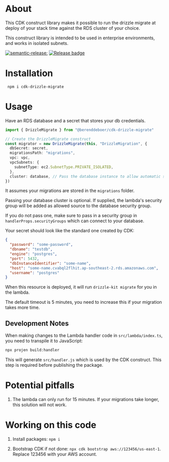 # About

This CDK construct library makes it possible to run the drizzle
migrate at deploy of your stack time against the RDS cluster of your choice.

This construct library is intended to be used in enterprise
environments, and works in isolated subnets.

<p align="left">
  <a href="https://github.com/semantic-release/semantic-release"><img src="https://img.shields.io/badge/semantic--release-angular-e10079?logo=semantic-release" alt=semantic-release: angular"></a>
  <a href="https://github.com/berenddeboer/cdk-rds-sql/actions/workflows/release.yml"><img src="https://github.com/berenddeboer/cdk-rds-sql/actions/workflows/release.yml/badge.svg" alt="Release badge"></a>
</p>

# Installation

     npm i cdk-drizzle-migrate

# Usage

Have an RDS database and a secret that stores your db credentials.

```ts
import { DrizzleMigrate } from "@berenddeboer/cdk-drizzle-migrate"

// Create the DrizzleMigrate construct
const migrator = new DrizzleMigrate(this, "DrizzleMigration", {
  dbSecret: secret,
  migrationsPath: "migrations",
  vpc: vpc,
  vpcSubnets: {
	subnetType: ec2.SubnetType.PRIVATE_ISOLATED,
  },
  cluster: database, // Pass the database instance to allow automatic security group configuration
})
```

It assumes your migrations are stored in the `migrations` folder.

Passing your database cluster is optional. If supplied, the lambda's
security group will be added as allowed source to the database security group.

If you do not pass one, make sure to pass in a security group in
`handlerProps.securityGroups` which can connect to your database.

Your secret should look like the standard one created by CDK:

```json
{
  "password": "some-password",
  "dbname": "testdb",
  "engine": "postgres",
  "port": 5432,
  "dbInstanceIdentifier": "some-name",
  "host": "some-name.cvabql2flhit.ap-southeast-2.rds.amazonaws.com",
  "username": "postgres"
}
```

When this resource is deployed, it will run `drizzle-kit migrate` for
you in the lambda.

The default timeout is 5 minutes, you need to increase this if your
migration takes more time.

## Development Notes

When making changes to the Lambda handler code in `src/lambda/index.ts`, you need to transpile it to JavaScript:

```bash
npx projen build:handler
```

This will generate `src/handler.js` which is used by the CDK construct. This step is required before publishing the package.


# Potential pitfalls

1. The lambda can only run for 15 minutes. If your migrations take
   longer, this solution will not work.

# Working on this code

1. Install packages: `npm i`

2. Bootstrap CDK if not done: `npx cdk bootstrap
   aws://123456/us-east-1`. Replace 123456 with your AWS account.
